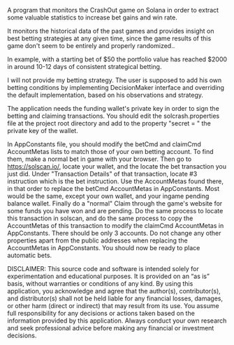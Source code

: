 A program that monitors the CrashOut game on Solana in order to extract some valuable statistics to increase bet gains and win rate. 

It monitors the historical data of the past games and provides insight on best betting strategies at any given time, since the game results of this game don't seem to be entirely and properly randomized.. 

In example, with a starting bet of $50 the portfolio value has reached $2000 in around 10-12 days of consistent strategical betting.

I will not provide my betting strategy. The user is supposed to add his own betting conditions by implementing DecisionMaker interface and overriding the default implementation, based on his observations and strategy.

The application needs the funding wallet's private key in order to sign the betting and claiming transactions. You should edit the solcrash.properties file at the project root directory and add to the property "secret = " the private key of the wallet.

In AppConstants file, you should modify the betCmd and claimCmd AccountMetas lists to match those of your own betting account. To find them, make a normal bet in game with your browser. Then go to https://solscan.io/, locate your wallet, and the locate the bet transaction you just did.
Under "Transaction Details" of that transaction, locate #3 instruction which is the bet instruction. Use the AccountMetas found there, in that order to replace the betCmd AccountMetas in AppConstants. Most would be the same, except your own wallet, and your ingame pending balance wallet.
Finally do a "normal" Claim through the game's website for some funds you have won and are pending. Do the same process to locate this transaction in solscan, and do the same process to copy the AccountMetas of this transaction to modify the claimCmd AccountMetas in AppConstants. There should be only 3 accounts. Do not change any other properties apart from the public addresses when replacing the AccountMetas in AppConstants. 
You should now be ready to place automatic bets.

DISCLAIMER:
This source code and software is intended solely for experimentation and educational purposes. It is provided on an “as is” basis, without warranties or conditions of any kind. By using this application, you acknowledge and agree that the author(s), contributor(s), and distributor(s) shall not be held liable for any financial losses, damages, or other harm (direct or indirect) that may result from its use. You assume full responsibility for any decisions or actions taken based on the information provided by this application. Always conduct your own research and seek professional advice before making any financial or investment decisions.
